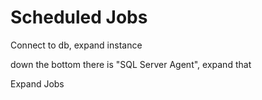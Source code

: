 # Scheduled Jobs 

Connect to db, expand instance

down the bottom there is "SQL Server Agent", expand that

Expand Jobs
